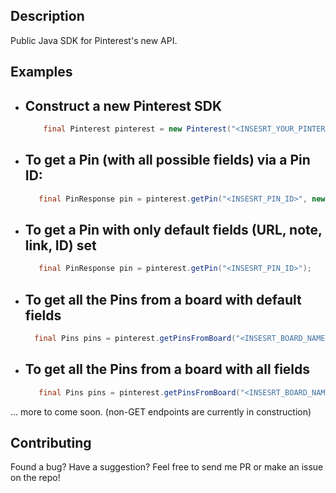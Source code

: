 ## Description

Public Java SDK for Pinterest's new API.

## Examples

- Construct a new Pinterest SDK
  - 
   ```java 
       final Pinterest pinterest = new Pinterest("<INSESRT_YOUR_PINTEREST_ACCESS_TOKEN>");
    ```
    
- To get a Pin (with all possible fields) via a Pin ID:
  - 
   ```java 
      final PinResponse pin = pinterest.getPin("<INSESRT_PIN_ID>", new PinFields().setAll());
   ```
   
- To get a Pin with only default fields (URL, note, link, ID) set
  - 
  ```java
     final PinResponse pin = pinterest.getPin("<INSESRT_PIN_ID>");
  ```
    
- To get all the Pins from a board with default fields
  - 
  ```java 
    final Pins pins = pinterest.getPinsFromBoard("<INSESRT_BOARD_NAME>");
  ```
    
- To get all the Pins from a board with all fields
  - 
  ```java 
     final Pins pins = pinterest.getPinsFromBoard("<INSESRT_BOARD_NAME>", new PinFields().setAll());
  ```
  
... more to come soon. (non-GET endpoints are currently in construction)

## Contributing

Found a bug? Have a suggestion? Feel free to send me PR or make an issue on the repo!
